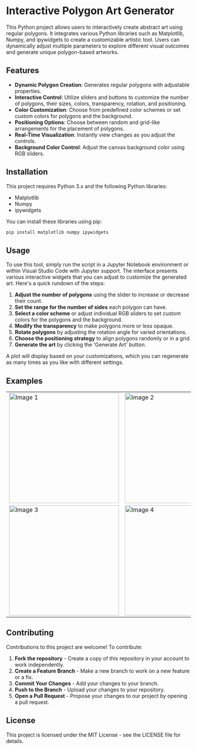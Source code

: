 # Interactive Polygon Art Generator

This Python project allows users to interactively create abstract art using regular polygons. It integrates various Python libraries such as Matplotlib, Numpy, and ipywidgets to create a customizable artistic tool. Users can dynamically adjust multiple parameters to explore different visual outcomes and generate unique polygon-based artworks.

## Features

- **Dynamic Polygon Creation**: Generates regular polygons with adjustable properties.
- **Interactive Control**: Utilize sliders and buttons to customize the number of polygons, their sizes, colors, transparency, rotation, and positioning.
- **Color Customization**: Choose from predefined color schemes or set custom colors for polygons and the background.
- **Positioning Options**: Choose between random and grid-like arrangements for the placement of polygons.
- **Real-Time Visualization**: Instantly view changes as you adjust the controls.
- **Background Color Control**: Adjust the canvas background color using RGB sliders.

## Installation

This project requires Python 3.x and the following Python libraries:
- Matplotlib
- Numpy
- ipywidgets

You can install these libraries using pip:

```bash
pip install matplotlib numpy ipywidgets
```

## Usage

To use this tool, simply run the script in a Jupyter Notebook environment or within Visual Studio Code with Jupyter support. The interface presents various interactive widgets that you can adjust to customize the generated art. Here's a quick rundown of the steps:

1. **Adjust the number of polygons** using the slider to increase or decrease their count.
2. **Set the range for the number of sides** each polygon can have.
3. **Select a color scheme** or adjust individual RGB sliders to set custom colors for the polygons and the background.
4. **Modify the transparency** to make polygons more or less opaque.
5. **Rotate polygons** by adjusting the rotation angle for varied orientations.
6. **Choose the positioning strategy** to align polygons randomly or in a grid.
7. **Generate the art** by clicking the 'Generate Art' button.

A plot will display based on your customizations, which you can regenerate as many times as you like with different settings.

## Examples

<p align="center">
  <table>
    <tr>
      <td><img src="images/image1.jpg" alt="Image 1" width="300"/></td>
      <td><img src="images/image2.jpg" alt="Image 2" width="300"/></td>
    </tr>
    <tr>
      <td><img src="images/image3.jpg" alt="Image 3" width="300"/></td>
      <td><img src="images/image4.jpg" alt="Image 4" width="300"/></td>
    </tr>
  </table>
</p>


## Contributing

Contributions to this project are welcome! To contribute:

1. **Fork the repository** - Create a copy of this repository in your account to work independently.
2. **Create a Feature Branch** - Make a new branch to work on a new feature or a fix.
3. **Commit Your Changes** - Add your changes to your branch.
4. **Push to the Branch** - Upload your changes to your repository.
5. **Open a Pull Request** - Propose your changes to our project by opening a pull request.

## License

This project is licensed under the MIT License - see the LICENSE file for details.
